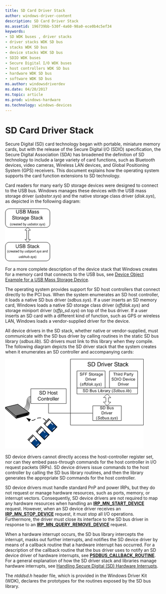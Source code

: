 ```yaml
---
title: SD Card Driver Stack
author: windows-driver-content
description: SD Card Driver Stack
ms.assetid: 196739bb-530f-4a60-98a0-ece0b4c5ef34
keywords:
- SD WDK buses , driver stacks
- driver stacks WDK SD bus
- stacks WDK SD bus
- device stacks WDK SD bus
- SDIO WDK buses
- Secure Digital I/O WDK buses
- host controllers WDK SD bus
- hardware WDK SD bus
- software WDK SD bus
ms.author: windowsdriverdev
ms.date: 04/20/2017
ms.topic: article
ms.prod: windows-hardware
ms.technology: windows-devices
---
```


# SD Card Driver Stack


Secure Digital (SD) card technology began with portable, miniature memory cards, but with the release of the Secure Digital I/O (SDIO) specification, the Secure Digital Association (SDA) has broadened the definition of SD technology to include a large variety of card functions, such as Bluetooth devices, video cameras, Wireless LAN devices, and Global Positioning System (GPS) receivers. This document explains how the operating system supports the card function extensions to SD technology.

Card readers for many early SD storage devices were designed to connect to the USB bus. Windows manages these devices with the USB mass storage driver (*usbstor.sys*) and the native storage class driver (*disk.sys*), as depicted in the following diagram:

![diagram illustrating a device stack for an early sd storage device](images/sdio-usb.png)

For a more complete description of the device stack that Windows creates for a memory card that connects to the USB bus, see [Device Object Example for a USB Mass Storage Device](https://msdn.microsoft.com/library/windows/hardware/ff552547).

The operating system provides support for SD host controllers that connect directly to the PCI bus. When the system enumerates an SD host controller, it loads a native SD bus driver (*sdbus.sys*). If a user inserts an SD memory card, Windows loads a native SD storage class driver (*sffdisk.sys*) and storage miniport driver (*sffp\_sd.sys*) on top of the bus driver. If a user inserts an SD card with a different kind of function, such as GPS or wireless LAN, Windows loads a vendor-supplied driver for the device.

All device drivers in the SD stack, whether native or vendor-supplied, must communicate with the SD bus driver by calling routines in the static SD bus library (*sdbus.lib*). SD drivers must link to this library when they compile. The following diagram depicts the SD driver stack that the system creates when it enumerates an SD controller and accompanying cards:

![diagram illustrating the relationship between the sd software and hardware components](images/sdiostack.png)

SD device drivers cannot directly access the host-controller register set, nor can they embed pass-through commands for the host controller in I/O request packets (IRPs). SD device drivers issue commands to the host controller by calling the SD bus library routines, and then the library generates the appropriate SD commands for the host controller.

SD device drivers must handle standard PnP and power IRPs, but they do not request or manage hardware resources, such as ports, memory, or interrupt vectors. Consequently, SD device drivers are not required to map any hardware resources when handling an [**IRP\_MN\_START\_DEVICE**](https://msdn.microsoft.com/library/windows/hardware/ff551749) request. However, when an SD device driver receives an [**IRP\_MN\_STOP\_DEVICE**](https://msdn.microsoft.com/library/windows/hardware/ff551755) request, it must stop all I/O operations. Furthermore, the driver must close its interface to the SD bus driver in response to an [**IRP\_MN\_QUERY\_REMOVE\_DEVICE**](https://msdn.microsoft.com/library/windows/hardware/ff551705) request.

When a hardware interrupt occurs, the SD bus library intercepts the interrupt, masks out further interrupts, and notifies the SD device driver by means of a callback routine that a hardware interrupt has occurred. For a description of the callback routine that the bus driver uses to notify an SD device driver of hardware interrupts, see [**PSDBUS\_CALLBACK\_ROUTINE**](https://msdn.microsoft.com/library/windows/hardware/ff537617). For a general explanation of how the SD driver stack and libraries manage hardware interrupts, see [Handling Secure Digital (SD) Hardware Interrupts](https://msdn.microsoft.com/library/windows/hardware/ff537177).

The *ntddsd.h* header file, which is provided in the Windows Driver Kit (WDK), declares the prototypes for the routines exposed by the SD bus library.

 

 




